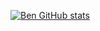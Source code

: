 [![Ben GitHub stats](https://github-readme-stats.vercel.app/api?username=Ben-Zard)](https://github.com/anuraghazra/github-readme-stats)
